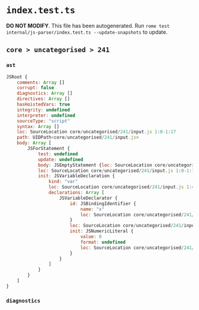 # `index.test.ts`

**DO NOT MODIFY**. This file has been autogenerated. Run `rome test internal/js-parser/index.test.ts --update-snapshots` to update.

## `core > uncategorised > 241`

### `ast`

```javascript
JSRoot {
	comments: Array []
	corrupt: false
	diagnostics: Array []
	directives: Array []
	hasHoistedVars: true
	integrity: undefined
	interpreter: undefined
	sourceType: "script"
	syntax: Array []
	loc: SourceLocation core/uncategorised/241/input.js 1:0-1:17
	path: UIDPath<core/uncategorised/241/input.js>
	body: Array [
		JSForStatement {
			test: undefined
			update: undefined
			body: JSEmptyStatement {loc: SourceLocation core/uncategorised/241/input.js 1:16-1:17}
			loc: SourceLocation core/uncategorised/241/input.js 1:0-1:17
			init: JSVariableDeclaration {
				kind: "var"
				loc: SourceLocation core/uncategorised/241/input.js 1:4-1:13
				declarations: Array [
					JSVariableDeclarator {
						id: JSBindingIdentifier {
							name: "x"
							loc: SourceLocation core/uncategorised/241/input.js 1:8-1:9 (x)
						}
						loc: SourceLocation core/uncategorised/241/input.js 1:8-1:13
						init: JSNumericLiteral {
							value: 0
							format: undefined
							loc: SourceLocation core/uncategorised/241/input.js 1:12-1:13
						}
					}
				]
			}
		}
	]
}
```

### `diagnostics`

```

```
